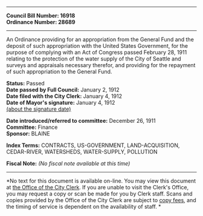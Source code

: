 * * * * *  
  
**Council Bill Number: [](#h0)[](#h2)16918**   
**Ordinance Number: 28689**  
  
* * * * *  
  
An Ordinance providing for an appropriation from the General Fund and the deposit of such appropriation with the United States Government, for the purpose of complying with an Act of Congress passed February 28, 1911 relating to the protection of the water supply of the City of Seattle and surveys and appraisals necessary therefor, and providing for the repayment of such appropriation to the General Fund.  
  
**Status:** Passed   
**Date passed by Full Council:** January 2, 1912   
**Date filed with the City Clerk:** January 4, 1912   
**Date of Mayor's signature:** January 4, 1912   
[(about the signature date)](/~public/approvaldate.htm)   
  
  
**Date introduced/referred to committee:** December 26, 1911   
**Committee:** Finance   
**Sponsor:** BLAINE   
  
**Index Terms:** CONTRACTS, US-GOVERNMENT, LAND-ACQUISITION, CEDAR-RIVER, WATERSHEDS, WATER-SUPPLY, POLLUTION  
  
**Fiscal Note:** *(No fiscal note available at this time)*  
  
* * * * *  
  
*No text for this document is available on-line. You may view this document at [the Office of the City Clerk](http://www.seattle.gov/leg/clerk/contactUs.htm). If you are unable to visit the Clerk's Office, you may request a copy or scan be made for you by Clerk staff. Scans and copies provided by the Office of the City Clerk are subject to [copy fees](http://clerk.seattle.gov/~public/clerkfees.htm), and the timing of service is dependent on the availability of staff. *  
  
  
